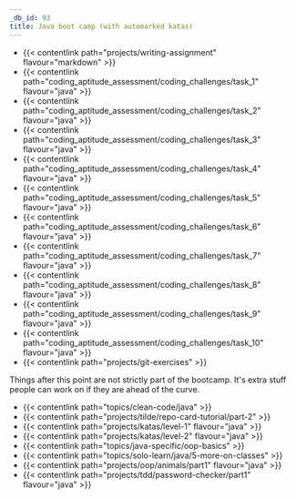 ```yaml
---
_db_id: 93
title: Java boot camp (with automarked katas)
---
```


- {{< contentlink path="projects/writing-assignment" flavour="markdown" >}}
- {{< contentlink path="coding_aptitude_assessment/coding_challenges/task_1" flavour="java" >}}
- {{< contentlink path="coding_aptitude_assessment/coding_challenges/task_2" flavour="java" >}}
- {{< contentlink path="coding_aptitude_assessment/coding_challenges/task_3" flavour="java" >}}
- {{< contentlink path="coding_aptitude_assessment/coding_challenges/task_4" flavour="java" >}}
- {{< contentlink path="coding_aptitude_assessment/coding_challenges/task_5" flavour="java" >}}
- {{< contentlink path="coding_aptitude_assessment/coding_challenges/task_6" flavour="java" >}}
- {{< contentlink path="coding_aptitude_assessment/coding_challenges/task_7" flavour="java" >}}
- {{< contentlink path="coding_aptitude_assessment/coding_challenges/task_8" flavour="java" >}}
- {{< contentlink path="coding_aptitude_assessment/coding_challenges/task_9" flavour="java" >}}
- {{< contentlink path="coding_aptitude_assessment/coding_challenges/task_10" flavour="java" >}}
- {{< contentlink path="projects/git-exercises" >}}

Things after this point are not strictly part of the bootcamp. It's extra stuff people can work on if they are ahead of the curve.

- {{< contentlink path="topics/clean-code/java" >}}
- {{< contentlink path="projects/tilde/repo-card-tutorial/part-2" >}}
- {{< contentlink path="projects/katas/level-1" flavour="java" >}}
- {{< contentlink path="projects/katas/level-2" flavour="java" >}}
- {{< contentlink path="topics/java-specific/oop-basics" >}}
- {{< contentlink path="topics/solo-learn/java/5-more-on-classes" >}}
- {{< contentlink path="projects/oop/animals/part1"  flavour="java" >}}
- {{< contentlink path="projects/tdd/password-checker/part1" flavour="java" >}}